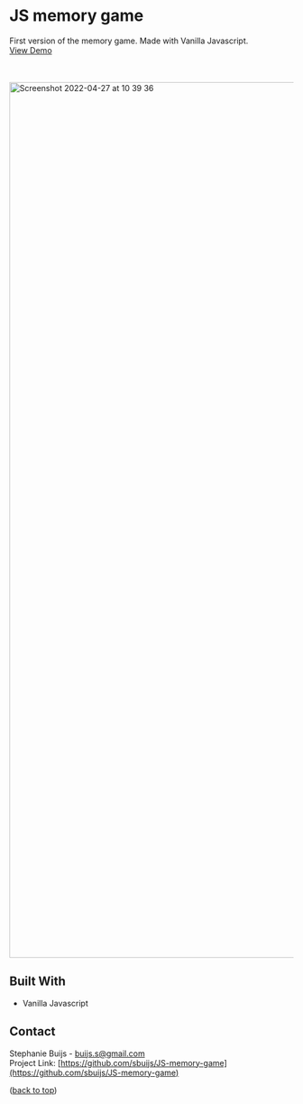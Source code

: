 <div id="top"></div>


<h1 align="left">JS memory game</h1>
  <p align="left">
First version of the memory game. Made with Vanilla Javascript.<br/>
       <a href="https://sbuijs.github.io/JS-memory-game/">View Demo</a>
  </p>
</div>
<br/>
<br/>
<img width="1552" alt="Screenshot 2022-04-27 at 10 39 36" src="https://user-images.githubusercontent.com/1607627/165478104-f4cf12b7-1863-461f-86e5-4dea88f0b033.png">


## Built With
- Vanilla Javascript


## Contact

Stephanie Buijs - buijs.s@gmail.com<br/>
Project Link: [https://github.com/sbuijs/JS-memory-game](https://github.com/sbuijs/JS-memory-game)<br/>


<p align="left">(<a href="#top">back to top</a>)</p>
